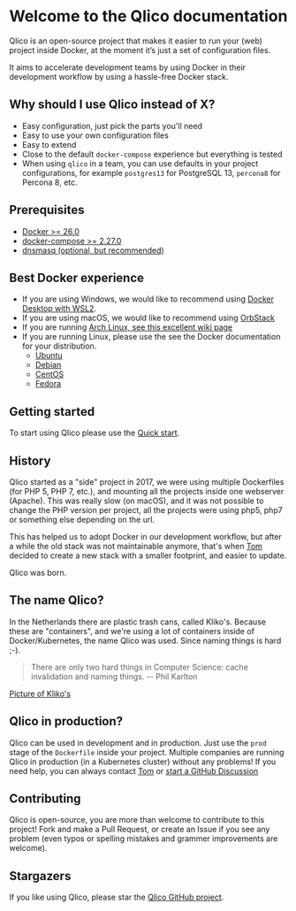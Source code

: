 # Welcome to the Qlico documentation

Qlico is an open-source project that makes it easier to run your (web) project
inside Docker, at the moment it’s just a set of configuration files.

It aims to accelerate development teams by using Docker in their development
workflow by using a hassle-free Docker stack.

## Why should I use Qlico instead of X?

* Easy configuration, just pick the parts you'll need
* Easy to use your own configuration files
* Easy to extend
* Close to the default `docker-compose` experience but everything is tested
* When using `qlico` in a team, you can use defaults in your project
  configurations, for example `postgres13` for PostgreSQL 13, `percona8` for
  Percona 8, etc.

## Prerequisites

* [Docker >= 26.0](https://docs.docker.com/get-docker/)
* [docker-compose >= 2.27.0](https://docs.docker.com/compose/install/)
* [dnsmasq (optional, but recommended)](dnsmasq.md)

## Best Docker experience

* If you are using Windows, we would like to recommend using [Docker Desktop with WSL2](https://www.docker.com/products/docker-desktop/).
* If you are using macOS, we would like to recommend using [OrbStack](https://orbstack.dev/)
* If you are running [Arch Linux, see this excellent wiki page](https://wiki.archlinux.org/title/docker)
* If you are running Linux, please use the see the Docker documentation for your distribution.
    * [Ubuntu](https://docs.docker.com/install/linux/docker-ce/ubuntu/)
    * [Debian](https://docs.docker.com/install/linux/docker-ce/debian/)
    * [CentOS](https://docs.docker.com/install/linux/docker-ce/centos/)
    * [Fedora](https://docs.docker.com/install/linux/docker-ce/fedora/)

## Getting started

To start using Qlico please use the [Quick start](quick-start.md).

## History

Qlico started as a "side" project in 2017, we were using multiple Dockerfiles (for
PHP 5, PHP 7, etc.), and mounting all the projects inside one webserver (Apache).
This was really slow (on macOS), and it was not possible to change the PHP
version per project, all the projects were using php5, php7 or something else
depending on the url.

This has helped us to adopt Docker in our development workflow, but after a
while the old stack was not maintainable anymore, that's when [Tom](https://github.com/TomKeur) decided to
create a new stack with a smaller footprint, and easier to update.

Qlico was born.

## The name Qlico?

In the Netherlands there are plastic trash cans, called Kliko's. Because these
are "containers", and we're using a lot of containers inside of
Docker/Kubernetes, the name Qlico was used. Since naming things is hard ;-).

> There are only two hard things in Computer Science: cache invalidation and naming things.
> -- Phil Karlton

[Picture of Kliko's](https://nl.wikipedia.org/wiki/Minicontainer#/media/Bestand:Kliko_op_Bonaire,_Nederlandse_Antillen_-_IMG_8372.JPG)

## Qlico in production?

Qlico can be used in development and in production. Just use the `prod` stage of the `Dockerfile` inside your project.
Multiple companies are running Qlico in production (in a Kubernetes cluster) without any problems!
If you need help, you can always contact [Tom](https://github.com/TomKeur) or [start a GitHub Discussion](https://github.com/qlico/qlico/discussions)

## Contributing

Qlico is open-source, you are more than welcome to contribute to this project!
Fork and make a Pull Request, or create an Issue if you see any problem (even
typos or spelling mistakes and grammer improvements are welcome).

## Stargazers

If you like using Qlico, please star
the [Qlico GitHub project](https://github.com/qlico/qlico).
